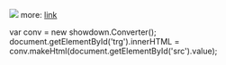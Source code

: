 ![](https://github.com/nu11secur1ty/Linux_Deployment_Administration_Hacks-Programing/blob/master/SPEC_COMMANDS/SED/wall/Screenshot%20from%202019-02-25%2013-00-13.png)
more: [link](https://www.gnu.org/software/sed/manual/sed.html) 



var conv = new showdown.Converter();
document.getElementById('trg').innerHTML = conv.makeHtml(document.getElementById('src').value);
